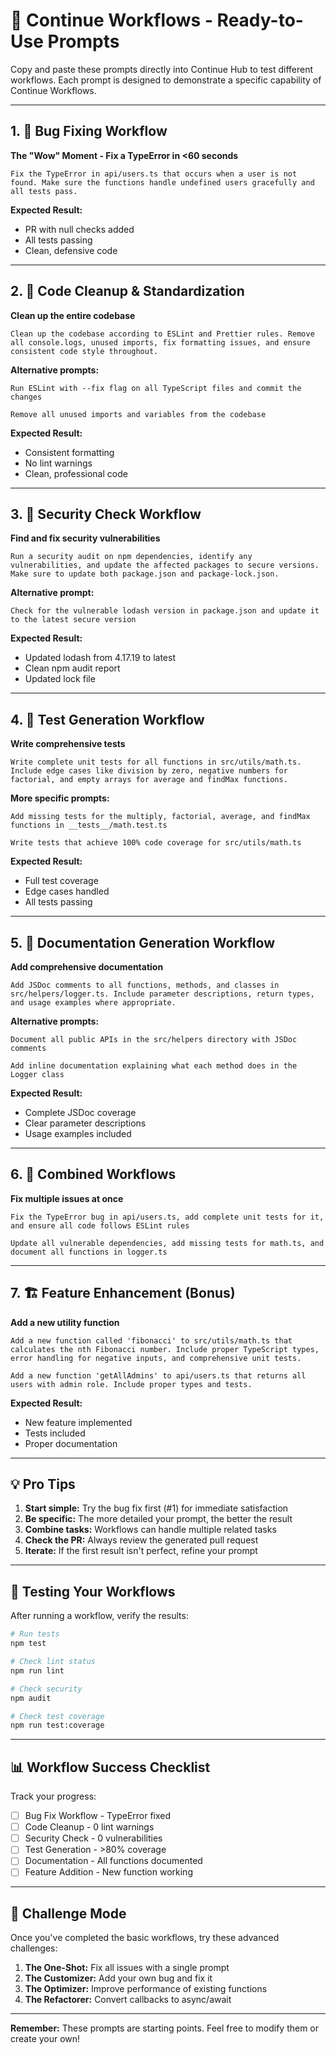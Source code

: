 # 🚀 Continue Workflows - Ready-to-Use Prompts

Copy and paste these prompts directly into Continue Hub to test different workflows. Each prompt is designed to demonstrate a specific capability of Continue Workflows.

---

## 1. 🐛 Bug Fixing Workflow

**The "Wow" Moment - Fix a TypeError in <60 seconds**

```
Fix the TypeError in api/users.ts that occurs when a user is not found. Make sure the functions handle undefined users gracefully and all tests pass.
```

**Expected Result:** 
- PR with null checks added
- All tests passing
- Clean, defensive code

---

## 2. 🧹 Code Cleanup & Standardization

**Clean up the entire codebase**

```
Clean up the codebase according to ESLint and Prettier rules. Remove all console.logs, unused imports, fix formatting issues, and ensure consistent code style throughout.
```

**Alternative prompts:**
```
Run ESLint with --fix flag on all TypeScript files and commit the changes
```

```
Remove all unused imports and variables from the codebase
```

**Expected Result:**
- Consistent formatting
- No lint warnings
- Clean, professional code

---

## 3. 🔐 Security Check Workflow

**Find and fix security vulnerabilities**

```
Run a security audit on npm dependencies, identify any vulnerabilities, and update the affected packages to secure versions. Make sure to update both package.json and package-lock.json.
```

**Alternative prompt:**
```
Check for the vulnerable lodash version in package.json and update it to the latest secure version
```

**Expected Result:**
- Updated lodash from 4.17.19 to latest
- Clean npm audit report
- Updated lock file

---

## 4. 🧪 Test Generation Workflow

**Write comprehensive tests**

```
Write complete unit tests for all functions in src/utils/math.ts. Include edge cases like division by zero, negative numbers for factorial, and empty arrays for average and findMax functions.
```

**More specific prompts:**
```
Add missing tests for the multiply, factorial, average, and findMax functions in __tests__/math.test.ts
```

```
Write tests that achieve 100% code coverage for src/utils/math.ts
```

**Expected Result:**
- Full test coverage
- Edge cases handled
- All tests passing

---

## 5. 📝 Documentation Generation Workflow

**Add comprehensive documentation**

```
Add JSDoc comments to all functions, methods, and classes in src/helpers/logger.ts. Include parameter descriptions, return types, and usage examples where appropriate.
```

**Alternative prompts:**
```
Document all public APIs in the src/helpers directory with JSDoc comments
```

```
Add inline documentation explaining what each method does in the Logger class
```

**Expected Result:**
- Complete JSDoc coverage
- Clear parameter descriptions
- Usage examples included

---

## 6. 🎯 Combined Workflows

**Fix multiple issues at once**

```
Fix the TypeError bug in api/users.ts, add complete unit tests for it, and ensure all code follows ESLint rules
```

```
Update all vulnerable dependencies, add missing tests for math.ts, and document all functions in logger.ts
```

---

## 7. 🏗️ Feature Enhancement (Bonus)

**Add a new utility function**

```
Add a new function called 'fibonacci' to src/utils/math.ts that calculates the nth Fibonacci number. Include proper TypeScript types, error handling for negative inputs, and comprehensive unit tests.
```

```
Add a new function 'getAllAdmins' to api/users.ts that returns all users with admin role. Include proper types and tests.
```

**Expected Result:**
- New feature implemented
- Tests included
- Proper documentation

---

## 💡 Pro Tips

1. **Start simple:** Try the bug fix first (#1) for immediate satisfaction
2. **Be specific:** The more detailed your prompt, the better the result
3. **Combine tasks:** Workflows can handle multiple related tasks
4. **Check the PR:** Always review the generated pull request
5. **Iterate:** If the first result isn't perfect, refine your prompt

---

## 🧪 Testing Your Workflows

After running a workflow, verify the results:

```bash
# Run tests
npm test

# Check lint status
npm run lint

# Check security
npm audit

# Check test coverage
npm run test:coverage
```

---

## 📊 Workflow Success Checklist

Track your progress:

- [ ] Bug Fix Workflow - TypeError fixed
- [ ] Code Cleanup - 0 lint warnings
- [ ] Security Check - 0 vulnerabilities  
- [ ] Test Generation - >80% coverage
- [ ] Documentation - All functions documented
- [ ] Feature Addition - New function working

---

## 🎯 Challenge Mode

Once you've completed the basic workflows, try these advanced challenges:

1. **The One-Shot:** Fix all issues with a single prompt
2. **The Customizer:** Add your own bug and fix it
3. **The Optimizer:** Improve performance of existing functions
4. **The Refactorer:** Convert callbacks to async/await

---

**Remember:** These prompts are starting points. Feel free to modify them or create your own!